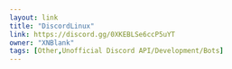 ```yaml
---
layout: link
title: "DiscordLinux"
link: https://discord.gg/0XKEBLSe6ccP5uYT
owner: "XNBlank"
tags: [Other,Unofficial Discord API/Development/Bots]
---
```


